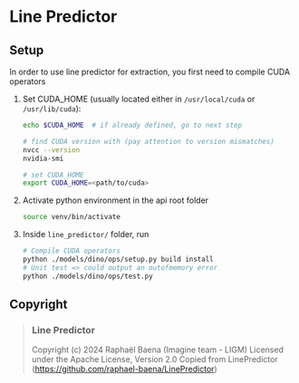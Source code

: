 # Line Predictor

## Setup

In order to use line predictor for extraction, you first need to compile CUDA operators

1. Set CUDA_HOME (usually located either in `/usr/local/cuda` or `/usr/lib/cuda`):
    ```bash
    echo $CUDA_HOME  # if already defined, go to next step

    # find CUDA version with (pay attention to version mismatches)
    nvcc --version
    nvidia-smi

    # set CUDA_HOME
    export CUDA_HOME=<path/to/cuda>
    ```
2. Activate python environment in the api root folder
    ```bash
    source venv/bin/activate
    ```
3. Inside `line_predictor/` folder, run
    ```bash
    # Compile CUDA operators
    python ./models/dino/ops/setup.py build install
    # Unit test => could output an outofmemory error
    python ./models/dino/ops/test.py
    ```

## Copyright

> ### Line Predictor
> Copyright (c) 2024 Raphaël Baena (Imagine team - LIGM)
> Licensed under the Apache License, Version 2.0
> Copied from LinePredictor (https://github.com/raphael-baena/LinePredictor)
